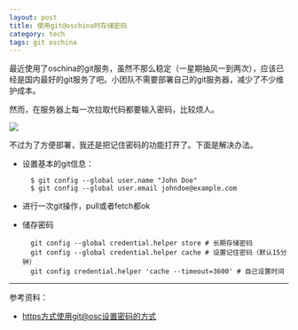 ```yaml
---
layout: post
title: 使用git@oschina时存储密码
category: tech
tags: git oschina
---
```


最近使用了oschina的git服务，虽然不那么稳定（一星期抽风一到两次），应该已经是国内最好的git服务了吧。小团队不需要部署自己的git服务器，减少了不少维护成本。

然而，在服务器上每一次拉取代码都要输入密码，比较烦人。

![](https://cdn.kelu.org/blog/2016/06/QQ截图20160621231034.jpg)

不过为了方便部署，我还是把记住密码的功能打开了。下面是解决办法。

* 设置基本的git信息：

        $ git config --global user.name "John Doe"
        $ git config --global user.email johndoe@example.com

* 进行一次git操作，pull或者fetch都ok
* 储存密码

        git config --global credential.helper store # 长期存储密码
        git config --global credential.helper cache # 设置记住密码（默认15分钟）
        git config credential.helper 'cache --timeout=3600' # 自己设置时间


---

参考资料：

* [https方式使用git@osc设置密码的方式](http://zqscm.qiniucdn.com/data/20141215095738/index.html)